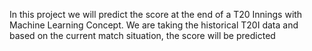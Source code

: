 In this project we will predict the score at the end of a T20 Innings with Machine Learning Concept.
We are taking the historical T20I data and based on the current match situation, the score will be predicted
